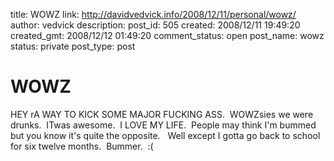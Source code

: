 title: WOWZ
link: http://davidvedvick.info/2008/12/11/personal/wowz/
author: vedvick
description: 
post_id: 505
created: 2008/12/11 19:49:20
created_gmt: 2008/12/12 01:49:20
comment_status: open
post_name: wowz
status: private
post_type: post

# WOWZ

HEY rA WAY TO KICK SOME MAJOR FUCKING ASS.  WOWZsies we were drunks.  ITwas awesome.  I LOVE MY LIFE.  People may think I'm bummed but you know it's quite the opposite.   Well except I gotta go back to school for six twelve months.  Bummer.  :(